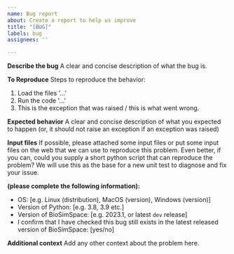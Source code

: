 ```yaml
---
name: Bug report
about: Create a report to help us improve
title: "[BUG]"
labels: bug
assignees: ''

---
```


**Describe the bug**
A clear and concise description of what the bug is.

**To Reproduce**
Steps to reproduce the behavior:
1. Load the files '...'
2. Run the code '...'
3. This is the exception that was raised / this is what went wrong.

**Expected behavior**
A clear and concise description of what you expected to happen
(or, it should not raise an exception if an exception was raised)

**Input files**
If possible, please attached some input files or put some input files
on the web that we can use to reproduce this problem. Even better, if
you can, could you supply a short python script that can reproduce
the problem? We will use this as the base for a new unit test to 
diagnose and fix your issue.

**(please complete the following information):**
 - OS: [e.g. Linux (distribution), MacOS (version), Windows (version)]
 - Version of Python: [e.g. 3.8, 3.9 etc.]
 - Version of BioSimSpace: [e.g. 2023.1, or latest `dev` release]
 - I confirm that I have checked this bug still exists in the latest released version of BioSimSpace: [yes/no]

**Additional context**
Add any other context about the problem here.
